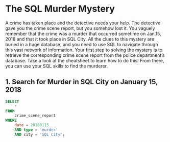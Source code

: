 # The SQL Murder Mystery

A crime has taken place and the detective needs your help. The detective gave you the crime scene report, but you somehow lost it. You vaguely remember that the crime was a murder that occurred sometime on Jan.15, 2018 and that it took place in SQL City. All the clues to this mystery are buried in a huge database, and you need to use SQL to navigate through this vast network of information. Your first step to solving the mystery is to retrieve the corresponding crime scene report from the police department’s database. Take a look at the cheatsheet to learn how to do this! From there, you can use your SQL skills to find the murderer.

## 1. Search for Murder in SQL City on January 15, 2018
```sql
SELECT
    *
FROM
    crime_scene_report
WHERE
    date = 20180115
    AND type = 'murder'
    AND city = 'SQL City';
```
